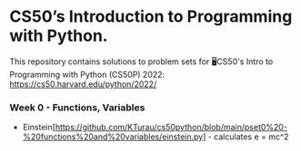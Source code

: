 # CS50’s Introduction to Programming with Python.

This repository contains solutions to problem sets for 🖥️CS50's Intro to Programming with Python (CS50P) 2022: https://cs50.harvard.edu/python/2022/

### Week 0 - Functions, Variables
* Einstein[https://github.com/KTurau/cs50python/blob/main/pset0%20-%20functions%20and%20variables/einstein.py] - calculates e = mc^2
